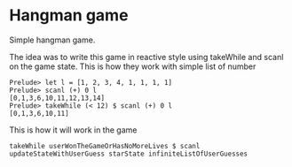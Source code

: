 # Hangman game

Simple hangman game.

The idea was to write this game in reactive style using takeWhile and scanl on the game state.
This is how they work with simple list of number

    Prelude> let l = [1, 2, 3, 4, 1, 1, 1, 1]
    Prelude> scanl (+) 0 l
    [0,1,3,6,10,11,12,13,14]
    Prelude> takeWhile (< 12) $ scanl (+) 0 l
    [0,1,3,6,10,11]

This is how it will work in the game

    takeWhile userWonTheGameOrHasNoMoreLives $ scanl updateStateWithUserGuess starState infiniteListOfUserGuesses

